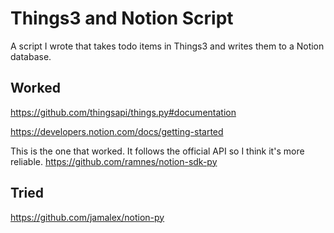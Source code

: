 # Things3 and Notion Script

A script I wrote that takes todo items in Things3 and writes them to a Notion database.

## Worked

https://github.com/thingsapi/things.py#documentation

https://developers.notion.com/docs/getting-started

This is the one that worked. It follows the official API so I think it's more reliable.
https://github.com/ramnes/notion-sdk-py

## Tried

https://github.com/jamalex/notion-py
